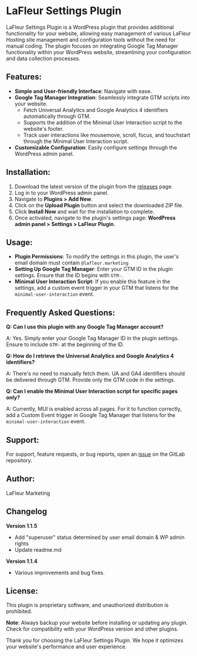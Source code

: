 # LaFleur Settings Plugin

LaFleur Settings Plugin is a WordPress plugin that provides additional functionality for your website, allowing easy management of various LaFleur Hosting site management and configuration tools without the need for manual coding. The plugin focuses on integrating Google Tag Manager functionality within your WordPress website, streamlining your configuration and data collection processes.

## Features:

- **Simple and User-friendly Interface**: Navigate with ease.
- **Google Tag Manager Integration**: Seamlessly integrate GTM scripts into your website.
    - Fetch Universal Analytics and Google Analytics 4 identifiers automatically through GTM.
    - Supports the addition of the Minimal User Interaction script to the website's footer.
    - Track user interactions like mousemove, scroll, focus, and touchstart through the Minimal User Interaction script.
- **Customizable Configuration**: Easily configure settings through the WordPress admin panel.

## Installation:

1. Download the latest version of the plugin from the [releases](https://gitlab.com/lafleur2/lafleur-settings-plugin/-/releases/) page.
2. Log in to your WordPress admin panel.
3. Navigate to **Plugins > Add New**.
4. Click on the **Upload Plugin** button and select the downloaded ZIP file.
5. Click **Install Now** and wait for the installation to complete.
6. Once activated, navigate to the plugin's settings page: **WordPress admin panel > Settings > LaFleur Plugin**.

## Usage:

- **Plugin Permissions**: To modify the settings in this plugin, the user's email domain must contain `@lafleur.marketing`
- **Setting Up Google Tag Manager**: Enter your GTM ID in the plugin settings. Ensure that the ID begins with `GTM-`.
- **Minimal User Interaction Script**: If you enable this feature in the settings, add a custom event trigger in your GTM that listens for the `minimal-user-interaction` event.

## Frequently Asked Questions:

**Q: Can I use this plugin with any Google Tag Manager account?**

A: Yes. Simply enter your Google Tag Manager ID in the plugin settings. Ensure to include `GTM-` at the beginning of the ID.

**Q: How do I retrieve the Universal Analytics and Google Analytics 4 identifiers?**

A: There's no need to manually fetch them. UA and GA4 identifiers should be delivered through GTM. Provide only the GTM code in the settings.

**Q: Can I enable the Minimal User Interaction script for specific pages only?**

A: Currently, MUI is enabled across all pages. For it to function correctly, add a Custom Event trigger in Google Tag Manager that listens for the `minimal-user-interaction` event.

## Support:

For support, feature requests, or bug reports, open an [issue](https://gitlab.com/lafleur2/lafleur-settings-plugin/-/issues) on the GitLab repository.

## Author:
LaFleur Marketing

## Changelog

**Version 1.1.5**
- Add "superuser" status determined by user email domain & WP admin rights
- Update readme.md

**Version 1.1.4**
- Various improvements and bug fixes.


## License:
This plugin is proprietary software, and unauthorized distribution is prohibited.

**Note**: Always backup your website before installing or updating any plugin. Check for compatibility with your WordPress version and other plugins.

Thank you for choosing the LaFleur Settings Plugin. We hope it optimizes your website's performance and user experience.